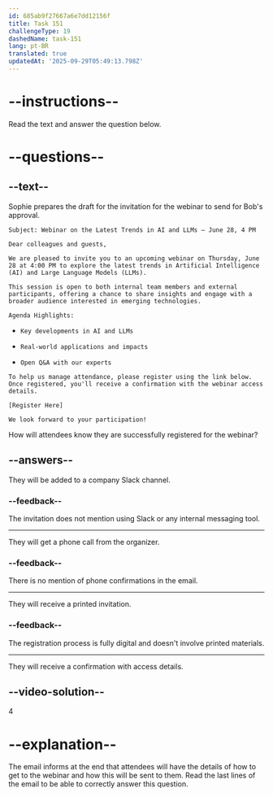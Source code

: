 ```yaml
---
id: 685ab9f27667a6e7dd12156f
title: Task 151
challengeType: 19
dashedName: task-151
lang: pt-BR
translated: true
updatedAt: '2025-09-29T05:49:13.798Z'
---
```


<!-- READING -->

# --instructions--

Read the text and answer the question below.

# --questions--

## --text--

Sophie prepares the draft for the invitation for the webinar to send for Bob's approval.

`Subject: Webinar on the Latest Trends in AI and LLMs – June 28, 4 PM`

`Dear colleagues and guests,`

`We are pleased to invite you to an upcoming webinar on Thursday, June 28 at 4:00 PM to explore the latest trends in Artificial Intelligence (AI) and Large Language Models (LLMs).`

`This session is open to both internal team members and external participants, offering a chance to share insights and engage with a broader audience interested in emerging technologies.`

`Agenda Highlights:`

- `Key developments in AI and LLMs`

- `Real-world applications and impacts`

- `Open Q&A with our experts`

`To help us manage attendance, please register using the link below. Once registered, you'll receive a confirmation with the webinar access details.`

`[Register Here]`

`We look forward to your participation!`

How will attendees know they are successfully registered for the webinar?

## --answers--

They will be added to a company Slack channel.

### --feedback--

The invitation does not mention using Slack or any internal messaging tool.

---

They will get a phone call from the organizer.

### --feedback--

There is no mention of phone confirmations in the email.

---

They will receive a printed invitation.

### --feedback--

The registration process is fully digital and doesn't involve printed materials.

---

They will receive a confirmation with access details.

## --video-solution--

4

# --explanation--

The email informs at the end that attendees will have the details of how to get to the webinar and how this will be sent to them. Read the last lines of the email to be able to correctly answer this question.
